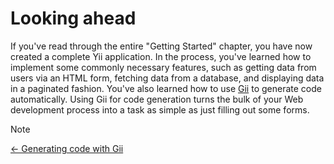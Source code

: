 # Looking ahead

If you've read through the entire "Getting Started" chapter, you have now created a complete Yii application.
In the process, you've learned how to implement some commonly necessary features, such as getting data from users
via an HTML form, fetching data from a database, and displaying data in a paginated fashion. You've also learned how
to use [Gii](gii.md) to generate code automatically. Using Gii for code generation turns the bulk of your Web development
process into a task as simple as just filling out some forms.

> [!NOTE]
> [← Generating code with Gii](gii.md)
